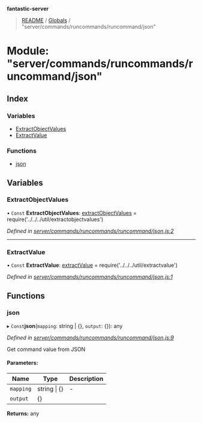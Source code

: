 **fantastic-server**

> [README](../README.md) / [Globals](../globals.md) / "server/commands/runcommands/runcommand/json"

# Module: "server/commands/runcommands/runcommand/json"

## Index

### Variables

* [ExtractObjectValues](_server_commands_runcommands_runcommand_json_.md#extractobjectvalues)
* [ExtractValue](_server_commands_runcommands_runcommand_json_.md#extractvalue)

### Functions

* [json](_server_commands_runcommands_runcommand_json_.md#json)

## Variables

### ExtractObjectValues

• `Const` **ExtractObjectValues**: [extractObjectValues](_server_util_extractobjectvalues_.md#extractobjectvalues) = require('../../../util/extractobjectvalues')

*Defined in [server/commands/runcommands/runcommand/json.js:2](https://github.com/besimorhino/project-fantastic/blob/a9b4b41/server/commands/runcommands/runcommand/json.js#L2)*

___

### ExtractValue

• `Const` **ExtractValue**: [extractValue](_server_util_extractvalue_.md#extractvalue) = require('../../../util/extractvalue')

*Defined in [server/commands/runcommands/runcommand/json.js:1](https://github.com/besimorhino/project-fantastic/blob/a9b4b41/server/commands/runcommands/runcommand/json.js#L1)*

## Functions

### json

▸ `Const`**json**(`mapping`: string \| {}, `output`: {}): any

*Defined in [server/commands/runcommands/runcommand/json.js:9](https://github.com/besimorhino/project-fantastic/blob/a9b4b41/server/commands/runcommands/runcommand/json.js#L9)*

Get command value from JSON

#### Parameters:

Name | Type | Description |
------ | ------ | ------ |
`mapping` | string \| {} | - |
`output` | {} |   |

**Returns:** any
